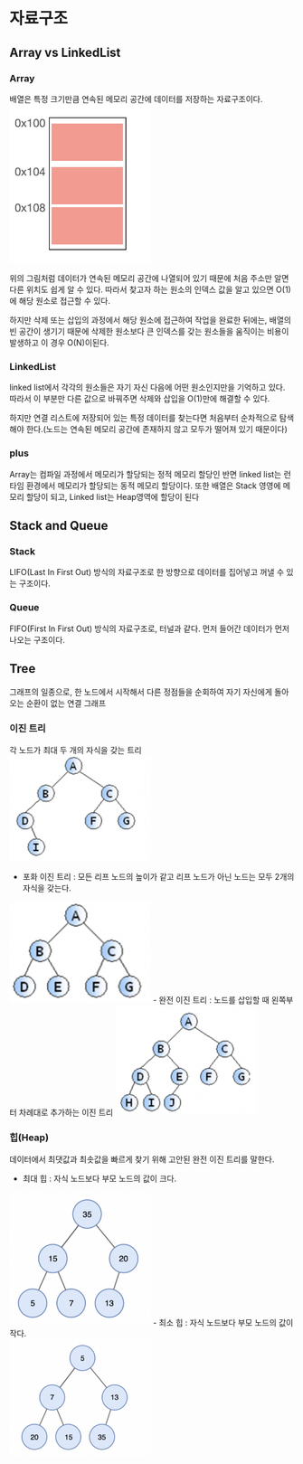# 자료구조
## Array vs LinkedList
### Array
   배열은 특정 크기만큼 연속된 메모리 공간에 데이터를 저장하는 자료구조이다. <br>
<img src="../images/datastructure/array.png" width=250px>
   
위의 그림처럼 데이터가 연속된 메모리 공간에 나열되어 있기 때문에 처음 주소만 알면 다른 위치도 쉽게 알 수 있다. 
따라서 찾고자 하는 원소의 인덱스 값을 알고 있으면 O(1)에 해당 원소로 접근할 수 있다. 

하지만 삭제 또는 삽입의 과정에서 해당 원소에 접근하여 작업을 완료한 뒤에는, 배열의 빈 공간이 생기기 때문에 삭제한 원소보다 큰 인덱스를 갖는 원소들을 움직이는 비용이 발생하고 이 경우 O(N)이된다. 

### LinkedList
linked list에서 각각의 원소들은 자기 자신 다음에 어떤 원소인지만을 기억하고 있다. 따라서 이 부분만 다른 값으로 바꿔주면 삭제와 삽입을 O(1)만에 해결할 수 있다.

하지만 연결 리스트에 저장되어 있는 특정 데이터를 찾는다면 처음부터 순차적으로 탐색해야 한다.(노드는 연속된 메모리 공간에 존재하지 않고 모두가 떨어져 있기 때문이다)

### plus
Array는 컴파일 과정에서 메모리가 할당되는 정적 메모리 할당인 반면 linked list는 런타임 환경에서 메모리가 할당되는 동적 메모리 할당이다.
또한 배열은 Stack 영영에 메모리 할당이 되고, Linked list는 Heap영역에 할당이 된다

## Stack and Queue
### Stack 
LIFO(Last In First Out) 방식의 자료구조로 한 방향으로 데이터를 집어넣고 꺼낼 수 있는 구조이다.

### Queue
FIFO(First In First Out) 방식의 자료구조로, 터널과 같다. 먼저 들어간 데이터가 먼저 나오는 구조이다. 


## Tree
그래프의 일종으로, 한 노드에서 시작해서 다른 정점들을 순회하여 자기 자신에게 돌아오는 순환이 없는 연결 그래프

### 이진 트리
각 노드가 최대 두 개의 자식을 갖는 트리 <br>
<img src="../images/datastructure/이진트리.png" width=250>
 - 포화 이진 트리 : 모든 리프 노드의 높이가 같고 리프 노드가 아닌 노드는 모두 2개의 자식을 갖는다. <br>
<img src="../images/datastructure/포화이진트리.png" width=250>
 - 완전 이진 트리 : 노드를 삽입할 때 왼쪽부터 차례대로 추가하는 이진 트리
<img src="../images/datastructure/완전이진트리.png" width=250>


### 힙(Heap)
데이터에서 최댓값과 최솟값을 빠르게 찾기 위해 고안된 완전 이진 트리를 말한다. 
- 최대 힙 : 자식 노드보다 부모 노드의 값이 크다. <br>
<img src="../images/datastructure/맥스힙.png" width=250>
- 최소 힙 : 자식 노드보다 부모 노드의 값이 작다. <br>
<img src="../images/datastructure/민힙.png" width=250>